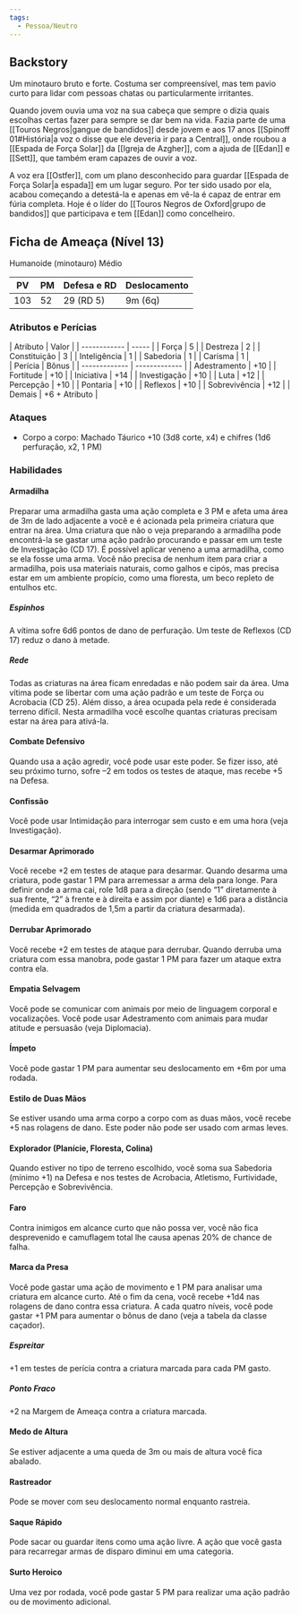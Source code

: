 ```yaml
---
tags:
  - Pessoa/Neutro
---
```

## Backstory
Um minotauro bruto e forte. Costuma ser compreensível, mas tem pavio curto para lidar com pessoas chatas ou particularmente irritantes.

Quando jovem ouvia uma voz na sua cabeça que sempre o dizia quais escolhas certas fazer para sempre se dar bem na vida. Fazia parte de uma [[Touros Negros|gangue de bandidos]] desde jovem e aos 17 anos [[Spinoff 01#História|a voz o disse que ele deveria ir para a Central]], onde roubou a [[Espada de Força Solar]] da [[Igreja de Azgher]], com a ajuda de [[Edan]] e [[Sett]], que também eram capazes de ouvir a voz.

A voz era [[Ostfer]], com um plano desconhecido para guardar [[Espada de Força Solar|a espada]] em um lugar seguro. Por ter sido usado por ela, acabou começando a detestá-la e apenas em vê-la é capaz de entrar em fúria completa. Hoje é o líder do [[Touros Negros de Oxford|grupo de bandidos]] que participava e tem [[Edan]] como concelheiro.

## Ficha de Ameaça (Nível 13)
Humanoide (minotauro) Médio

| PV  | PM  | Defesa e RD | Deslocamento |
| --- | --- | ----------- | ------------ |
| 103 | 52  | 29 (RD 5)   | 9m (6q)      |

### Atributos e Perícias

<div two-columns markdown>
<div markdown>
| Atributo     | Valor |
| ------------ | ----- |
| Força        | 5     |
| Destreza     | 2     |
| Constituição | 3     |
| Inteligência | 1     |
| Sabedoria    | 1     |
| Carisma      | 1     |
</div>
<div markdown>
| Perícia       | Bônus         |
| ------------- | ------------- |
| Adestramento  | +10           |
| Fortitude     | +10           |
| Iniciativa    | +14           |
| Investigação  | +10           |
| Luta          | +12           |
| Percepção     | +10           |
| Pontaria      | +10           |
| Reflexos      | +10           |
| Sobrevivência | +12           |
| Demais        | +6 + Atributo |
</div>
</div>

### Ataques
- Corpo a corpo: Machado Táurico +10 (3d8 corte, x4) e chifres (1d6 perfuração, x2, 1 PM)

### Habilidades
#### Armadilha
Preparar uma armadilha gasta uma ação completa e 3 PM e afeta uma área de 3m de lado adjacente a você e é acionada pela primeira criatura que entrar na área. Uma criatura que não o veja preparando a armadilha pode encontrá-la se gastar uma ação padrão procurando e passar em um teste de Investigação (CD 17). É possível aplicar veneno a uma armadilha, como se ela fosse uma arma. Você não precisa de nenhum item para criar a armadilha, pois usa materiais naturais, como galhos e cipós, mas precisa estar em um ambiente propício, como uma floresta, um beco repleto de entulhos etc.

##### Espinhos
A vítima sofre 6d6 pontos de dano de perfuração. Um teste de Reflexos (CD 17) reduz o dano à metade.

##### Rede
Todas as criaturas na área ficam enredadas e não podem sair da área. Uma vítima pode se libertar com uma ação padrão e um teste de Força ou Acrobacia (CD 25). Além disso, a área ocupada pela rede é considerada terreno difícil. Nesta armadilha você escolhe quantas criaturas precisam estar na área para ativá-la.

#### Combate Defensivo
Quando usa a ação agredir, você pode usar este poder. Se fizer isso, até seu próximo turno, sofre –2 em todos os testes de ataque, mas recebe +5 na Defesa.

#### Confissão
Você pode usar Intimidação para interrogar sem custo e em uma hora (veja Investigação).

#### Desarmar Aprimorado
Você recebe +2 em testes de ataque para desarmar. Quando desarma uma criatura, pode gastar 1 PM para arremessar a arma dela para longe. Para definir onde a arma cai, role 1d8 para a direção (sendo “1” diretamente à sua frente, “2” à frente e à direita e assim por diante) e 1d6 para a distância (medida em quadrados de 1,5m a partir da criatura desarmada).

#### Derrubar Aprimorado
Você recebe +2 em testes de ataque para derrubar. Quando derruba uma criatura com essa manobra, pode gastar 1 PM para fazer um ataque extra contra ela.

#### Empatia Selvagem
Você pode se comunicar com animais por meio de linguagem corporal e vocalizações. Você pode usar Adestramento com animais para mudar atitude e persuasão (veja Diplomacia).

#### Ímpeto
Você pode gastar 1 PM para aumentar seu deslocamento em +6m por uma rodada.

#### Estilo de Duas Mãos
Se estiver usando uma arma corpo a corpo com as duas mãos, você recebe +5 nas rolagens de dano. Este poder não pode ser usado com armas leves.

#### Explorador (Planície, Floresta, Colina)
Quando estiver no tipo de terreno escolhido, você soma sua Sabedoria (mínimo +1) na Defesa e nos testes de Acrobacia, Atletismo, Furtividade, Percepção e Sobrevivência.

#### Faro
Contra inimigos em alcance curto que não possa ver, você não fica desprevenido e camuflagem total lhe causa apenas 20% de chance de falha.

#### Marca da Presa
Você pode gastar uma ação de movimento e 1 PM para analisar uma criatura em alcance curto. Até o fim da cena, você recebe +1d4 nas rolagens de dano contra essa criatura. A cada quatro níveis, você pode gastar +1 PM para aumentar o bônus de dano (veja a tabela da classe caçador).

##### Espreitar
+1 em testes de perícia contra a criatura marcada para cada PM gasto.

##### Ponto Fraco
+2 na Margem de Ameaça contra a criatura marcada.

#### Medo de Altura
Se estiver adjacente a uma queda de 3m ou mais de altura você fica abalado.

#### Rastreador
Pode se mover com seu deslocamento normal enquanto rastreia.

#### Saque Rápido
Pode sacar ou guardar itens como uma ação livre. A ação que você gasta para recarregar armas de disparo diminui em uma categoria.

#### Surto Heroico
Uma vez por rodada, você pode gastar 5 PM para realizar uma ação padrão ou de movimento adicional.
